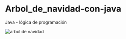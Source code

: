 # Arbol_de_navidad-con-java
Java - lógica de programación


![arbol de navidad](https://github.com/cracka07/Arbol_de_navidad-con-java/assets/39442992/b8261c71-cdcf-4113-a41a-8f26080ff5fb)
